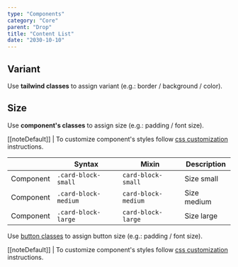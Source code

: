 ```yaml
---
type: "Components"
category: "Core"
parent: "Drop"
title: "Content List"
date: "2030-10-10"
---
```


## Variant

Use **tailwind classes** to assign variant (e.g.: border / background / color).

<demo>
  <demovanilla src="vanilla/components/core/drop/list-variant">
  </demovanilla>
</demo>

## Size

Use **component's classes** to assign size (e.g.: padding / font size).

[[noteDefault]]
| To customize component's styles follow [css customization](/introduction/getting-started/setup#css-customization) instructions.

<div class="table-scroll">

|                      | Syntax                          | Mixin            | Description                   |
| ----------------------- | ----------------------------------------- | -----------------------------| ----------------------------- |
| Component                  | `.card-block-small`                     | `card-block-small`                | Size small            |
| Component                  | `.card-block-medium`                     | `card-block-medium`                | Size medium            |
| Component                  | `.card-block-large`                     | `card-block-large`                | Size large            |

</div>

Use [button classes](/components/core/button/content#size) to assign button size (e.g.: padding / font size).

[[noteDefault]]
| To customize component's styles follow [css customization](/introduction/getting-started/setup#css-customization) instructions.

<demo>
  <demovanilla src="vanilla/components/core/drop/list-size">
  </demovanilla>
</demo>

